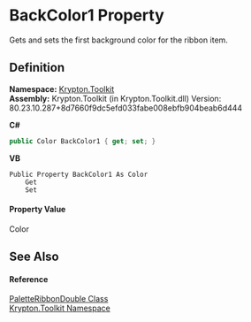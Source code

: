 # BackColor1 Property


Gets and sets the first background color for the ribbon item.



## Definition
**Namespace:** <a href="79d2eac2-21f4-54ff-7552-b20c33c30600.md">Krypton.Toolkit</a>  
**Assembly:** Krypton.Toolkit (in Krypton.Toolkit.dll) Version: 80.23.10.287+8d7660f9dc5efd033fabe008ebfb904beab6d444

**C#**
``` C#
public Color BackColor1 { get; set; }
```
**VB**
``` VB
Public Property BackColor1 As Color
	Get
	Set
```



#### Property Value
Color

## See Also


#### Reference
<a href="cbd8b6a0-ee43-3368-7c49-f68dfdf20eae.md">PaletteRibbonDouble Class</a>  
<a href="79d2eac2-21f4-54ff-7552-b20c33c30600.md">Krypton.Toolkit Namespace</a>  
